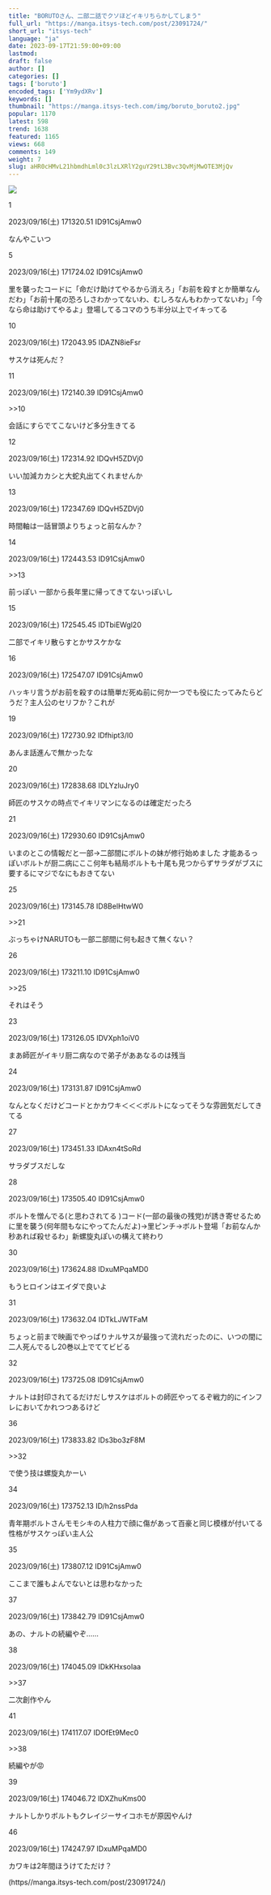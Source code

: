 ```yaml
---
title: "BORUTOさん、二部二話でクソほどイキリちらかしてしまう"
full_url: "https://manga.itsys-tech.com/post/23091724/"
short_url: "itsys-tech"
language: "ja"
date: 2023-09-17T21:59:00+09:00
lastmod: 
draft: false
author: []
categories: []
tags: ['boruto']
encoded_tags: ['Ym9ydXRv']
keywords: []
thumbnail: "https://manga.itsys-tech.com/img/boruto_boruto2.jpg"
popular: 1170
latest: 598
trend: 1638
featured: 1165
views: 668
comments: 149
weight: 7
slug: aHR0cHMvL21hbmdhLml0c3lzLXRlY2guY29tL3Bvc3QvMjMwOTE3MjQv
---
```


![](https://manga.itsys-tech.com/img/boruto_boruto2.jpg)

<div><p class='t_h'>1 <p>2023/09/16(土) 171320.51 ID91CsjAmw0</p></p><p class='t_b'>なんやこいつ</p><p class='t_h'>5 <p>2023/09/16(土) 171724.02 ID91CsjAmw0</p></p><p class='t_b'>里を襲ったコードに「命だけ助けてやるから消えろ」「お前を殺すとか簡単なんだわ」「お前十尾の恐ろしさわかってないわ、むしろなんもわかってないわ」「今なら命は助けてやるよ」登場してるコマのうち半分以上でイキってる</p><p class='t_h'>10 <p>2023/09/16(土) 172043.95 IDAZN8ieFsr</p></p><p class='t_b'>サスケは死んだ？</p><p class='t_h t_i'>11 <p>2023/09/16(土) 172140.39 ID91CsjAmw0</p></p><p class='t_b t_i'><p class='anchor'>>>10</p>会話にすらでてこないけど多分生きてる</p><p class='t_h'>12 <p>2023/09/16(土) 172314.92 IDQvH5ZDVj0</p></p><p class='t_b'>いい加減カカシと大蛇丸出てくれませんか</p><p class='t_h'>13 <p>2023/09/16(土) 172347.69 IDQvH5ZDVj0</p></p><p class='t_b'>時間軸は一話冒頭よりちょっと前なんか？</p><p class='t_h t_i'>14 <p>2023/09/16(土) 172443.53 ID91CsjAmw0</p></p><p class='t_b t_i'><p class='anchor'>>>13</p>前っぽい 一部から長年里に帰ってきてないっぽいし</p><p class='t_h'>15 <p>2023/09/16(土) 172545.45 IDTbiEWgl20</p></p><p class='t_b'>二部でイキリ散らすとかサスケかな</p><p class='t_h'>16 <p>2023/09/16(土) 172547.07 ID91CsjAmw0</p></p><p class='t_b'>ハッキリ言うがお前を殺すのは簡単だ死ぬ前に何か一つでも役にたってみたらどうだ？主人公のセリフか？これが</p><p class='t_h'>19 <p>2023/09/16(土) 172730.92 IDfhipt3/l0</p></p><p class='t_b'>あんま話進んで無かったな</p><p class='t_h'>20 <p>2023/09/16(土) 172838.68 IDLYzluJry0</p></p><p class='t_b'>師匠のサスケの時点でイキリマンになるのは確定だったろ</p><p class='t_h'>21 <p>2023/09/16(土) 172930.60 ID91CsjAmw0</p></p><p class='t_b'>いまのとこの情報だと一部→二部間にボルトの妹が修行始めました 才能あるっぽいボルトが厨二病にここ何年も結局ボルトも十尾も見つからずサラダがブスに要するにマジでなにもおきてない</p><p class='t_h t_i'>25 <p>2023/09/16(土) 173145.78 ID8BelHtwW0</p></p><p class='t_b t_i'><p class='anchor'>>>21</p>ぶっちゃけNARUTOも一部二部間に何も起きて無くない？</p><p class='t_h t_i'>26 <p>2023/09/16(土) 173211.10 ID91CsjAmw0</p></p><p class='t_b t_i'><p class='anchor'>>>25</p>それはそう</p><p class='t_h'>23 <p>2023/09/16(土) 173126.05 IDVXph1oiV0</p></p><p class='t_b'>まあ師匠がイキリ厨二病なので弟子がああなるのは残当</p><p class='t_h'>24 <p>2023/09/16(土) 173131.87 ID91CsjAmw0</p></p><p class='t_b'>なんとなくだけどコードとかカワキ＜＜＜ボルトになってそうな雰囲気だしてきてる</p><p class='t_h'>27 <p>2023/09/16(土) 173451.33 IDAxn4tSoRd</p></p><p class='t_b'>サラダブスだしな</p><p class='t_h'>28 <p>2023/09/16(土) 173505.40 ID91CsjAmw0</p></p><p class='t_b'>ボルトを憎んでる(と思わされてる )コード(一部の最後の残党)が誘き寄せるために里を襲う(何年間もなにやってたんだよ)→里ピンチ→ボルト登場「お前なんか秒あれば殺せるわ」新螺旋丸ぽいの構えて終わり</p><p class='t_h'>30 <p>2023/09/16(土) 173624.88 IDxuMPqaMD0</p></p><p class='t_b'>もうヒロインはエイダで良いよ</p><p class='t_h'>31 <p>2023/09/16(土) 173632.04 IDTkLJWTFaM</p></p><p class='t_b'>ちょっと前まで映画でやっぱりナルサスが最強って流れだったのに、いつの間に二人死んでるし20巻以上でててビビる</p><p class='t_h'>32 <p>2023/09/16(土) 173725.08 ID91CsjAmw0</p></p><p class='t_b'>ナルトは封印されてるだけだしサスケはボルトの師匠やってるぞ戦力的にインフレにおいてかれつつあるけど</p><p class='t_h t_i'>36 <p>2023/09/16(土) 173833.82 IDs3bo3zF8M</p></p><p class='t_b t_i'><p class='anchor'>>>32</p>で使う技は螺旋丸かーい</p><p class='t_h'>34 <p>2023/09/16(土) 173752.13 ID/h2nssPda</p></p><p class='t_b'>青年期ボルトさんモモシキの人柱力で顔に傷があって百豪と同じ模様が付いてる性格がサスケっぽい主人公</p><p class='t_h'>35 <p>2023/09/16(土) 173807.12 ID91CsjAmw0</p></p><p class='t_b'>ここまで誰もよんでないとは思わなかった</p><p class='t_h'>37 <p>2023/09/16(土) 173842.79 ID91CsjAmw0</p></p><p class='t_b'>あの、ナルトの続編やぞ……</p><p class='t_h t_i'>38 <p>2023/09/16(土) 174045.09 IDkKHxsoIaa</p></p><p class='t_b t_i'><p class='anchor'>>>37</p>二次創作やん</p><p class='t_h t_i'>41 <p>2023/09/16(土) 174117.07 IDOfEt9Mec0</p></p><p class='t_b t_i'><p class='anchor'>>>38</p>続編やが😡</p><p class='t_h'>39 <p>2023/09/16(土) 174046.72 IDXZhuKms00</p></p><p class='t_b'>ナルトしかりボルトもクレイジーサイコホモが原因やんけ</p><p class='t_h'>46 <p>2023/09/16(土) 174247.97 IDxuMPqaMD0</p></p><p class='t_b'>カワキは2年間ほうけてただけ？</p></div>

(https//manga.itsys-tech.com/post/23091724/)
